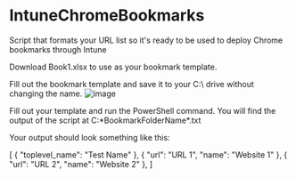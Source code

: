 # IntuneChromeBookmarks
Script that formats your URL list so it's ready to be used to deploy Chrome bookmarks through Intune

Download Book1.xlsx to use as your bookmark template.

Fill out the bookmark template and save it to your C:\ drive without changing the name. 
![image](https://github.com/CyberSkyler/IntuneChromeBookmarks/assets/153866716/7a19faca-d172-4f55-a9d7-ef4611d463c0)

Fill out your template and run the PowerShell command. You will find the output of the script at C:\*BookmarkFolderName*.txt

Your output should look something like this:

[
  {
    "toplevel_name": "Test Name"
  },
  {
    "url": "URL 1",
    "name": "Website 1"
  },
  {
    "url": "URL 2",
    "name": "Website 2"
  },
]


